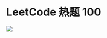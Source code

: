 # LeetCode 热题 100

<!-- update_progress -->
![](https://img.shields.io/badge/进度-2%25-blue)
<!-- update_progress -->
